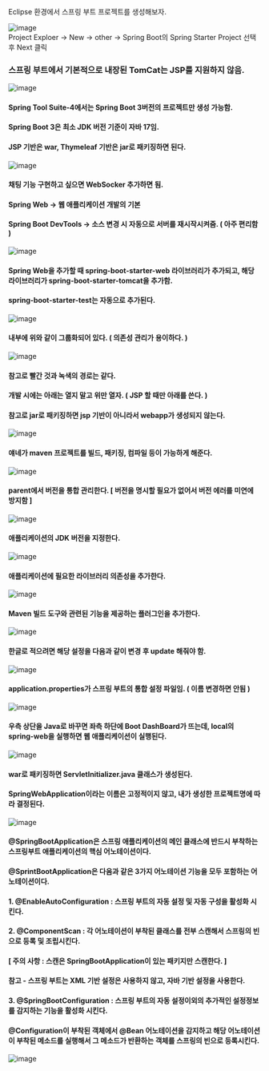 Eclipse 환경에서 스프링 부트 프로젝트를 생성해보자.

![image](https://github.com/user-attachments/assets/9423d187-8506-49c8-9fc7-191bf605d862)  
Project Exploer -> New -> other -> Spring Boot의 Spring Starter Project 선택 후 Next 클릭  

### 스프링 부트에서 기본적으로 내장된 TomCat는 JSP를 지원하지 않음.

![image](https://github.com/user-attachments/assets/9900d04f-6ca8-44b5-ac09-e541a5a14eb6)

#### Spring Tool Suite-4에서는 Spring Boot 3버전의 프로젝트만 생성 가능함.
#### Spring Boot 3은 최소 JDK 버전 기준이 자바 17임. 
#### JSP 기반은 war, Thymeleaf 기반은 jar로 패키징하면 된다.

![image](https://github.com/user-attachments/assets/1c946f6e-07da-42f2-bc6f-bd061079506e)

#### 채팅 기능 구현하고 싶으면 WebSocker 추가하면 됨.
#### Spring Web -> 웹 애플리케이션 개발의 기본
#### Spring Boot DevTools -> 소스 변경 시 자동으로 서버를 재시작시켜줌. ( 아주 편리함 )

![image](https://github.com/user-attachments/assets/d1df9d6b-4898-4ad3-ae75-d19e3ff7ef67)

#### Spring Web을 추가할 때 spring-boot-starter-web 라이브러리가 추가되고, 해당 라이브러리가 spring-boot-starter-tomcat을 추가함.
#### spring-boot-starter-test는 자동으로 추가된다.

![image](https://github.com/user-attachments/assets/16cf087b-a40b-409e-a5c5-8a3b7c2956fc)

#### 내부에 위와 같이 그룹화되어 있다. ( 의존성 관리가 용이하다. )

![image](https://github.com/user-attachments/assets/b60b2a24-6e07-4743-a553-07fc22850e0b)

#### 참고로 빨간 것과 녹색의 경로는 같다.
#### 개발 시에는 아래는 열지 말고 위만 열자. ( JSP 할 때만 아래를 쓴다. )
#### 참고로 jar로 패키징하면 jsp 기반이 아니라서 webapp가 생성되지 않는다.

![image](https://github.com/user-attachments/assets/6754f15d-b185-47d8-9156-d932b504d1f8)

#### 얘네가 maven 프로젝트를 빌드, 패키징, 컴파일 등이 가능하게 해준다. 

![image](https://github.com/user-attachments/assets/97199ebb-a016-4dc7-9042-8e4a5f57dafc)

#### parent에서 버전을 통합 관리한다. [ 버전을 명시할 필요가 없어서 버전 에러를 미연에 방지함 ]

![image](https://github.com/user-attachments/assets/db599ba0-77cb-4b96-946f-87bf89a6a38e)

#### 애플리케이션의 JDK 버전을 지정한다.

![image](https://github.com/user-attachments/assets/ac3fd921-8f55-4804-be82-0b3c77e6a5c0)

#### 애플리케이션에 필요한 라이브러리 의존성을 추가한다.

![image](https://github.com/user-attachments/assets/4d53d9d9-6f34-4f02-b425-e4d23d89effb)

#### Maven 빌드 도구와 관련된 기능을 제공하는 플러그인을 추가한다.

![image](https://github.com/user-attachments/assets/f0d6bbbf-408d-4d44-bf4b-c0aab5d4d1f9)

#### 한글로 적으려면 해당 설정을 다음과 같이 변경 후 update 해줘야 함.

![image](https://github.com/user-attachments/assets/e864be91-9714-4b70-8212-84541a275c24)

#### application.properties가 스프링 부트의 통합 설정 파일임. ( 이름 변경하면 안됨 )

![image](https://github.com/user-attachments/assets/5ee46e6b-25c6-4bd5-99c9-f13e4d5aa5d3)

#### 우측 상단을 Java로 바꾸면 좌측 하단에 Boot DashBoard가 뜨는데, local의 spring-web을 실행하면 웹 애플리케이션이 실행된다.

![image](https://github.com/user-attachments/assets/b5104512-0109-4e8f-b39e-4a2c9c43e8c4)

#### war로 패키징하면 ServletInitializer.java 클래스가 생성된다.
#### SpringWebApplication이라는 이름은 고정적이지 않고, 내가 생성한 프로젝트명에 따라 결정된다.

![image](https://github.com/user-attachments/assets/3ac93c80-06fc-4227-abc4-458b5734d94b)

#### @SpringBootApplication은 스프링 애플리케이션의 메인 클래스에 반드시 부착하는 스프링부트 애플리케이션의 핵심 어노테이션이다.
#### @SprintBootApplication은 다음과 같은 3가지 어노테이션 기능을 모두 포함하는 어노테이션이다.

#### 1. @EnableAutoConfiguration : 스프링 부트의 자동 설정 및 자동 구성을 활성화 시킨다.
#### 2. @ComponentScan : 각 어노테이션이 부착된 클래스를 전부 스캔해서 스프링의 빈으로 등록 및 조립시킨다.
#### [ 주의 사항 : 스캔은 SpringBootApplication이 있는 패키지만 스캔한다. ]
#### 참고 - 스프링 부트는 XML 기반 설정은 사용하지 않고, 자바 기반 설정을 사용한다.
#### 3. @SpringBootConfiguration : 스프링 부트의 자동 설정이외의 추가적인 설정정보를 감지하는 기능을 활성화 시킨다. 
#### @Configuration이 부착된 객체에서 @Bean 어노테이션을 감지하고 해당 어노테이션이 부착된 메소드를 실행해서 그 메소드가 반환하는 객체를 스프링의 빈으로 등록시킨다.

![image](https://github.com/user-attachments/assets/33f59eec-12f9-4de1-96a3-7c51e222d99b)
